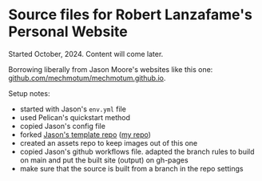 # Source files for Robert Lanzafame's Personal Website

Started October, 2024. Content will come later.

Borrowing liberally from Jason Moore's websites like this one: [github.com/mechmotum/mechmotum.github.io](https://github.com/mechmotum/mechmotum.github.io).

Setup notes:
- started with Jason's `env.yml` file
- used Pelican's quickstart method
- copied Jason's config file
- forked [Jason's template repo](https://github.com/mechmotum/pelican-alchemy) ([my repo](https://github.com/rlanzafame/pelican-alchemy))
- created an assets repo to keep images out of this one
- copied Jason's github workflows file. adapted the branch rules to build on main and put the built site (output) on gh-pages
- make sure that the source is built from a branch in the repo settings